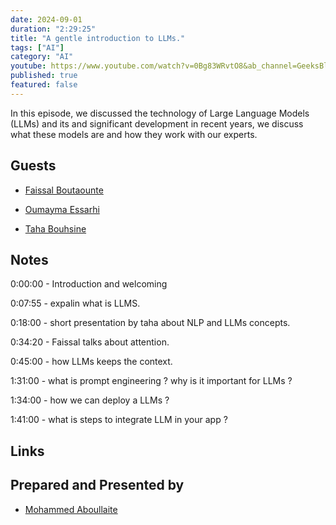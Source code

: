 ```yaml
---
date: 2024-09-01
duration: "2:29:25"
title: "A gentle introduction to LLMs."
tags: ["AI"]
category: "AI"
youtube: https://www.youtube.com/watch?v=0Bg83WRvtO8&ab_channel=GeeksBlaBla
published: true
featured: false
---
```


In this episode, we discussed the technology of Large Language Models (LLMs) and its and significant development in recent years, we discuss what these models are and how they work with our experts.

## Guests

- [Faissal Boutaounte](https://twitter.com/bfaissal)

- [Oumayma Essarhi](https://www.linkedin.com/in/oumayma-essarhi/)

- [Taha Bouhsine](https://twitter.com/Tahabsn)

## Notes

0:00:00 - Introduction and welcoming

0:07:55 - expalin what is LLMS.

0:18:00 - short presentation by taha about NLP and LLMs concepts.

0:34:20 - Faissal talks about attention.

0:45:00 - how LLMs keeps the context.

1:31:00 - what is prompt engineering ? why is it important for LLMs ?

1:34:00 - how we can deploy a LLMs ?

1:41:00 - what is steps to integrate LLM in your app ?

## Links

## Prepared and Presented by

- [Mohammed Aboullaite](https://twitter.com/laytoun)
